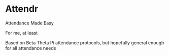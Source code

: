 # Attendr

Attendance Made Easy

For me, at least

Based on Beta Theta Pi attendance protocols, but hopefully general enough for all attendance needs
